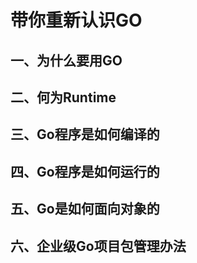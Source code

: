 # 带你重新认识GO

## 一、为什么要用GO

## 二、何为Runtime

## 三、Go程序是如何编译的

## 四、Go程序是如何运行的

## 五、Go是如何面向对象的

## 六、企业级Go项目包管理办法

